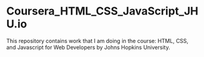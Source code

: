 # Coursera_HTML_CSS_JavaScript_JHU.io
This repository contains work that I am doing in the course:  HTML, CSS, and Javascript for Web Developers by Johns Hopkins University.
